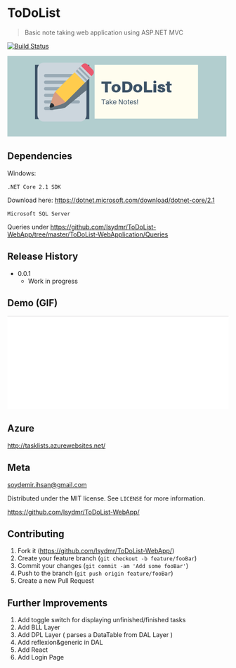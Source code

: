 # ToDoList
> Basic note taking web application using ASP.NET MVC 

[![Build Status](https://travis-ci.org/dwyl/esta.svg?branch=master)](https://travis-ci.org/dwyl/esta)
 
![](logo.png)

## Dependencies

Windows:

```
.NET Core 2.1 SDK 
```
Download here: https://dotnet.microsoft.com/download/dotnet-core/2.1

```
Microsoft SQL Server
```
Queries under https://github.com/Isydmr/ToDoList-WebApp/tree/master/ToDoList-WebApplication/Queries

## Release History

* 0.0.1
    * Work in progress

## Demo (GIF)

![](demo.gif)

## Azure 

http://tasklists.azurewebsites.net/

## Meta

soydemir.ihsan@gmail.com

Distributed under the MIT license. See ``LICENSE`` for more information.

[<https://github.com/Isydmr/ToDoList-WebApp/>](https://github.com/Isydmr/)

## Contributing

1. Fork it (<https://github.com/Isydmr/ToDoList-WebApp/>)
2. Create your feature branch (`git checkout -b feature/fooBar`)
3. Commit your changes (`git commit -am 'Add some fooBar'`)
4. Push to the branch (`git push origin feature/fooBar`)
5. Create a new Pull Request

## Further Improvements

1. Add toggle switch for displaying unfinished/finished tasks
2. Add BLL Layer 
3. Add DPL Layer ( parses a DataTable from DAL Layer )
4. Add reflexion&generic in DAL
5. Add React
6. Add Login Page
